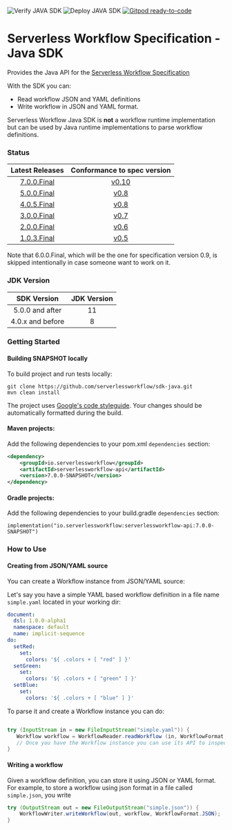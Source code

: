 ![Verify JAVA SDK](https://github.com/serverlessworkflow/sdk-java/workflows/Verify%20JAVA%20SDK/badge.svg)
![Deploy JAVA SDK](https://github.com/serverlessworkflow/sdk-java/workflows/Deploy%20JAVA%20SDK/badge.svg) [![Gitpod ready-to-code](https://img.shields.io/badge/Gitpod-ready--to--code-blue?logo=gitpod)](https://gitpod.io/#https://github.com/serverlessworkflow/sdk-java)

# Serverless Workflow Specification - Java SDK

Provides the Java API for the [Serverless Workflow Specification](https://github.com/serverlessworkflow/specification)

With the SDK you can:

* Read workflow JSON and YAML definitions
* Write workflow in JSON and YAML format. 

Serverless Workflow Java SDK is **not** a workflow runtime implementation but can be used by Java runtime implementations to parse workflow definitions.

### Status

| Latest Releases | Conformance to spec version |
| :---: | :---: |
| [7.0.0.Final](https://github.com/serverlessworkflow/sdk-java/releases/tag/7.0.0.Final) | [v0.10](https://github.com/serverlessworkflow/specification/tree/0.10.x) |
| [5.0.0.Final](https://github.com/serverlessworkflow/sdk-java/releases/tag/5.0.0.Final) | [v0.8](https://github.com/serverlessworkflow/specification/tree/0.8.x) |
| [4.0.5.Final](https://github.com/serverlessworkflow/sdk-java/releases/tag/4.0.5.Final) | [v0.8](https://github.com/serverlessworkflow/specification/tree/0.8.x) |
| [3.0.0.Final](https://github.com/serverlessworkflow/sdk-java/releases/tag/3.0.0.Final) | [v0.7](https://github.com/serverlessworkflow/specification/tree/0.7.x) |
| [2.0.0.Final](https://github.com/serverlessworkflow/sdk-java/releases/tag/2.0.0.Final) | [v0.6](https://github.com/serverlessworkflow/specification/tree/0.6.x) |
| [1.0.3.Final](https://github.com/serverlessworkflow/sdk-java/releases/tag/1.0.3.Final) | [v0.5](https://github.com/serverlessworkflow/specification/tree/0.5.x) |

Note that 6.0.0.Final, which will be the one for specification version 0.9, is skipped intentionally in case someone want to work on it. 

### JDK Version

| SDK Version | JDK Version |
| :---: | :---: |
| 5.0.0 and after | 11 |
| 4.0.x and before | 8 | 

### Getting Started


#### Building SNAPSHOT locally

To build project and run tests locally:

```
git clone https://github.com/serverlessworkflow/sdk-java.git
mvn clean install
```

The project uses [Google's code styleguide](https://google.github.io/styleguide/javaguide.html).
Your changes should be automatically formatted during the build.

#### Maven projects:

Add the following dependencies to your pom.xml `dependencies` section:

```xml
<dependency>
    <groupId>io.serverlessworkflow</groupId>
    <artifactId>serverlessworkflow-api</artifactId>
    <version>7.0.0-SNAPSHOT</version>
</dependency>
```

#### Gradle projects:

 Add the following dependencies to your build.gradle `dependencies` section:

```text
implementation("io.serverlessworkflow:serverlessworkflow-api:7.0.0-SNAPSHOT")
```

### How to Use 

#### Creating from JSON/YAML source

You can create a Workflow instance from JSON/YAML source:

Let's say you have a simple YAML based workflow definition in a file name `simple.yaml` located in your working dir:

```yaml
document:
  dsl: 1.0.0-alpha1
  namespace: default
  name: implicit-sequence
do:
  setRed:
    set:
      colors: '${ .colors + [ "red" ] }'
  setGreen:
    set:
      colors: '${ .colors + [ "green" ] }'
  setBlue:
    set:
      colors: '${ .colors + [ "blue" ] }'

```

To parse it and create a Workflow instance you can do:

``` java

try (InputStream in = new FileInputStream("simple.yaml")) {
   Workflow workflow = WorkflowReader.readWorkflow (in, WorkflowFormat.YAML);
   // Once you have the Workflow instance you can use its API to inspect it
}
```

#### Writing a workflow

Given a workflow definition, you can store it using JSON or YAML format. 
For example, to store a workflow using json format in a file called `simple.json`, you write

``` java
try (OutputStream out = new FileOutputStream("simple.json")) {
    WorkflowWriter.writeWorkflow(out, workflow, WorkflowFormat.JSON);
}

```